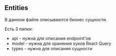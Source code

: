 ## Entities
В данном файле описываются бизнес сущности.  

Есть 3 папки:
- api - нужна для описания endpoint'ов
- model - нужна для хранения хуков React Query
- types - нужна для описания сущности
